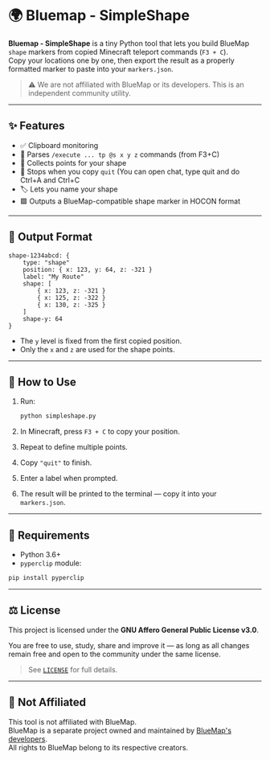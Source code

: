 # 🌍 Bluemap - SimpleShape

**Bluemap - SimpleShape** is a tiny Python tool that lets you build BlueMap `shape` markers from copied Minecraft teleport commands (`F3 + C`).  
Copy your locations one by one, then export the result as a properly formatted marker to paste into your `markers.json`.

> ⚠️ We are not affiliated with BlueMap or its developers. This is an independent community utility.

---

## ✨ Features

- ✅ Clipboard monitoring
- 🧠 Parses `/execute ... tp @s x y z` commands (from F3+C)
- 🔁 Collects points for your shape
- 🛑 Stops when you copy `quit` (You can open chat, type quit and do Ctrl+A and Ctrl+C
- 🏷️ Lets you name your shape
- 🟩 Outputs a BlueMap-compatible shape marker in HOCON format

---

## 🧾 Output Format

```hocon
shape-1234abcd: {
    type: "shape"
    position: { x: 123, y: 64, z: -321 }
    label: "My Route"
    shape: [
        { x: 123, z: -321 }
        { x: 125, z: -322 }
        { x: 130, z: -325 }
    ]
    shape-y: 64
}
```

- The `y` level is fixed from the first copied position.
- Only the `x` and `z` are used for the shape points.

---

## 🚀 How to Use

1. Run:

   ```bash
   python simpleshape.py
   ```

2. In Minecraft, press `F3 + C` to copy your position.
3. Repeat to define multiple points.
4. Copy `"quit"` to finish.
5. Enter a label when prompted.
6. The result will be printed to the terminal — copy it into your `markers.json`.

---

## 🔧 Requirements

- Python 3.6+
- `pyperclip` module:

```bash
pip install pyperclip
```

---

## ⚖ License

This project is licensed under the **GNU Affero General Public License v3.0**.

You are free to use, study, share and improve it — as long as all changes remain free and open to the community under the same license.

> See [`LICENSE`](./LICENSE) for full details.

---

## 🙅 Not Affiliated

This tool is not affiliated with BlueMap.  
BlueMap is a separate project owned and maintained by [BlueMap's developers](https://github.com/BlueMap-Minecraft/BlueMap).  
All rights to BlueMap belong to its respective creators.
